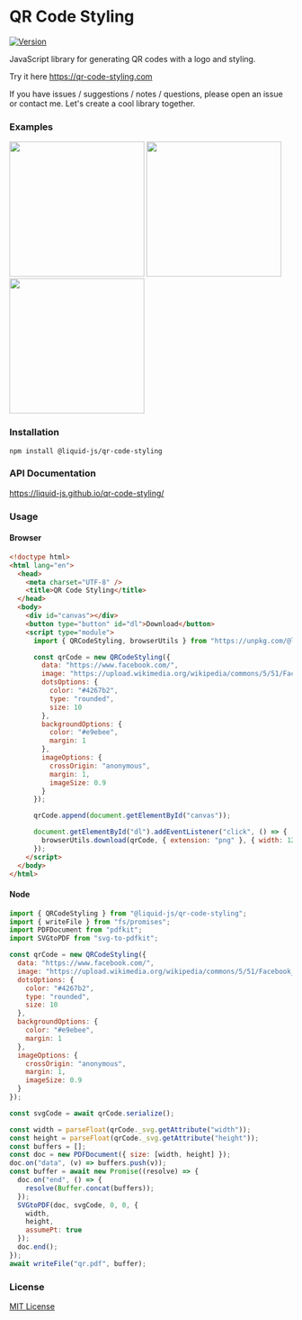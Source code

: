 # QR Code Styling

[![Version](https://img.shields.io/npm/v/@liquid-js/qr-code-styling.svg)](https://www.npmjs.org/package/@liquid-js/qr-code-styling)

JavaScript library for generating QR codes with a logo and styling.

Try it here <https://qr-code-styling.com>

If you have issues / suggestions / notes / questions, please open an issue or contact me. Let's create a cool library together.

### Examples

<p float="left">
<img style="display:inline-block" src="https://raw.githubusercontent.com/Liquid-JS/qr-code-styling/master/src/assets/facebook.png" width="240" />
<img style="display:inline-block" src="https://raw.githubusercontent.com/Liquid-JS/qr-code-styling/master/src/assets/qr-styling.png" width="240" />
<img style="display:inline-block" src="https://raw.githubusercontent.com/Liquid-JS/qr-code-styling/master/src/assets/telegram.png" width="240" />
</p>

### Installation

    npm install @liquid-js/qr-code-styling

### API Documentation

<https://liquid-js.github.io/qr-code-styling/>

### Usage

#### Browser

```HTML
<!doctype html>
<html lang="en">
  <head>
    <meta charset="UTF-8" />
    <title>QR Code Styling</title>
  </head>
  <body>
    <div id="canvas"></div>
    <button type="button" id="dl">Download</button>
    <script type="module">
      import { QRCodeStyling, browserUtils } from "https://unpkg.com/@liquid-js/qr-code-styling/lib/qr-code-styling.js";

      const qrCode = new QRCodeStyling({
        data: "https://www.facebook.com/",
        image: "https://upload.wikimedia.org/wikipedia/commons/5/51/Facebook_f_logo_%282019%29.svg",
        dotsOptions: {
          color: "#4267b2",
          type: "rounded",
          size: 10
        },
        backgroundOptions: {
          color: "#e9ebee",
          margin: 1
        },
        imageOptions: {
          crossOrigin: "anonymous",
          margin: 1,
          imageSize: 0.9
        }
      });

      qrCode.append(document.getElementById("canvas"));

      document.getElementById("dl").addEventListener("click", () => {
        browserUtils.download(qrCode, { extension: "png" }, { width: 1200, height: 1200 });
      });
    </script>
  </body>
</html>
```

#### Node

```js
import { QRCodeStyling } from "@liquid-js/qr-code-styling";
import { writeFile } from "fs/promises";
import PDFDocument from "pdfkit";
import SVGtoPDF from "svg-to-pdfkit";

const qrCode = new QRCodeStyling({
  data: "https://www.facebook.com/",
  image: "https://upload.wikimedia.org/wikipedia/commons/5/51/Facebook_f_logo_%282019%29.svg",
  dotsOptions: {
    color: "#4267b2",
    type: "rounded",
    size: 10
  },
  backgroundOptions: {
    color: "#e9ebee",
    margin: 1
  },
  imageOptions: {
    crossOrigin: "anonymous",
    margin: 1,
    imageSize: 0.9
  }
});

const svgCode = await qrCode.serialize();

const width = parseFloat(qrCode._svg.getAttribute("width"));
const height = parseFloat(qrCode._svg.getAttribute("height"));
const buffers = [];
const doc = new PDFDocument({ size: [width, height] });
doc.on("data", (v) => buffers.push(v));
const buffer = await new Promise((resolve) => {
  doc.on("end", () => {
    resolve(Buffer.concat(buffers));
  });
  SVGtoPDF(doc, svgCode, 0, 0, {
    width,
    height,
    assumePt: true
  });
  doc.end();
});
await writeFile("qr.pdf", buffer);
```

### License

[MIT License](https://github.com/Liquid-JS/qr-code-styling/blob/master/LICENSE)
